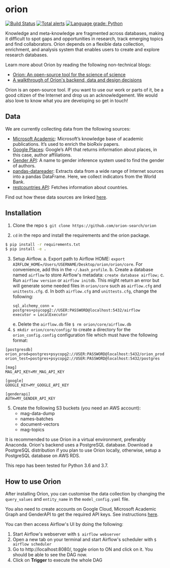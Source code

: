 # orion
[![Build Status](https://travis-ci.org/orion-search/orion.svg?branch=dev)](https://travis-ci.org/kstathou/orion) [![Total alerts](https://img.shields.io/lgtm/alerts/g/orion-search/orion.svg?logo=lgtm&logoWidth=18)](https://lgtm.com/projects/g/orion-search/orion/alerts/) [![Language grade: Python](https://img.shields.io/lgtm/grade/python/g/orion-search/orion.svg?logo=lgtm&logoWidth=18)](https://lgtm.com/projects/g/orion-search/orion/context:python)

Knowledge and meta-knowledge are fragmented across databases, making it difficult to spot gaps and opportunities in research, track emerging topics and find collaborators. Orion depends on a flexible data collection, enrichment, and analysis system that enables users to create and explore research databases.

Learn more about Orion by reading the following non-technical blogs:
* [Orion: An open-source tool for the science of science](https://medium.com/@kstathou/orion-an-open-source-tool-for-the-science-of-science-4259935f91d4)
* [A walkthrough of Orion's backend, data and design decisions](https://medium.com/@kstathou/a-walkthrough-of-orions-backend-data-and-design-decisions-f60c01b507aa)

Orion is an open-source tool. If you want to use our work or parts of it, be a good citizen of the Internet and drop us an acknowledgement. We would also love to know what you are developing so get in touch! 

## Data ##
We are currently collecting data from the following sources:
* [Microsoft Academic](https://docs.microsoft.com/en-us/azure/cognitive-services/academic-knowledge/home): Microsoft’s knowledge base of academic publications. It’s used to enrich the bioRxiv papers.
* [Google Places](https://developers.google.com/places/web-service/intro): Google’s API that returns information about places, in this case, author affiliations.
* [Gender API](https://gender-api.com/en/): A name to gender inference system used to find the gender of authors.
* [pandas-datareader](https://github.com/pydata/pandas-datareader): Extracts data from a wide range of Internet sources into a pandas DataFrame. Here, we collect indicators from the World Bank.
* [restcountries API](https://restcountries.eu/): Fetches information about countries.

Find out how these data sources are linked [here](/schema).

## Installation ##
1. Clone the repo
`$ git clone https://github.com/orion-search/orion`

2. `cd` in the repo and install the requirements and the orion package.

``` bash
$ pip install -r requirements.txt
$ pip install -e .
```

3. Setup Airflow. 
   a. Export path to Airflow HOME: `export AIRFLOW_HOME=/Users/USERNAME/Desktop/orion/orion/core`. For convenience, add this in the `~/.bash_profile`.
   b. Create a database named `airflow` to store Airflow's metadata: `create database airflow;`
   c. Run `airflow version` or `airflow initdb`. This might return an error but will generate some needed files in `orion/core` such as `airflow.cfg` and `unittests.cfg`.
   d. In both `airflow.cfg` and `unittests.cfg`, change the following:
   ```
   sql_alchemy_conn = postgres+psycopg2://USER:PASSWORD@localhost:5432/airflow
   executor = LocalExecutor
   ```
   e. Delete the `airflow.db` file `$ rm orion/core/airflow.db`
4. `$ mkdir orion/core/config/` to create a directory for the `orion_config.config` configuration file which must have the following format:
```
[postgresdb]
orion_prod=postgres+psycopg2://USER:PASSWORD@localhost:5432/orion_prod
orion_test=postgres+psycopg2://USER:PASSWORD@localhost:5432/postgres

[mag]
MAG_API_KEY=MY_MAG_API_KEY

[google]
GOOGLE_KEY=MY_GOOGLE_API_KEY

[genderapi]
AUTH=MY_GENDER_API_KEY
```
5. Create the following S3 buckets (you need an AWS account):
   - mag-data-dump
   - names-batches
   - document-vectors
   - mag-topics

It is recommended to use Orion in a virtual environment, preferably Anaconda. Orion's backend uses a PostgreSQL database. Download a PostgreSQL distribution if you plan to use Orion locally, otherwise, setup a PostgreSQL database on AWS RDS. 

This repo has been tested for Python 3.6 and 3.7.

## How to use Orion ##
After installing Orion, you can customise the data collection by changing the `query_values` and `entity_name` in the `model_config.yaml` file. 

You also need to create accounts on Google Cloud, Microsoft Academic Graph and GenderAPI to get the required API keys. See instructions [here](/orion/packages/README.md).

You can then access Airflow's UI by doing the following:
1. Start Airflow's webserver with `$ airflow webserver`
2. Open a new tab on your terminal and start Airflow's scheduler with `$ airflow scheduler`
3. Go to http://localhost:8080/, toggle orion to ON and click on it. You should be able to see the DAG now.
4. Click on **Trigger** to execute the whole DAG
